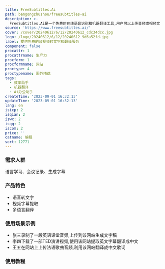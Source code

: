 ```yaml
---
title: FreeSubtitles.Ai
path: bangongzhushou/freesubtitles-ai
description: >-
  FreeSubtitles.Ai是一个免费的在线语音识别和机器翻译工具,用户可以上传音频或视频文件,它会自动转录文字并提供多语种翻译。该产品提供免费版和收费版两个版本,免费版有一定的使用限制,收费版可以享受更大文件大小,更长时长,更高精度的转录服务。主要功能包括语音转文字,视频字幕提取,多语言翻译等。适用于学习外语、处理会议记录、生成字幕等场景。具有免费、便捷、高精度等优势。
source: 'https://www.freesubtitles.ai/'
cover: /cover/20240612/6/12/20240612_cdc34dcc.jpg
logo: /logo/20240612/6/12/20240612_9d6a52fd.jpg
label: 提供免费的音视频转文字和翻译服务
component: false
procattr: 1
procattrname: 生产力
procform: 1
procformname: 网站
proctype: 4
proctypename: 国外精选
tags:
  - 效率助手
  - 机器翻译
  - Ai办公助手
createTime: '2023-09-01 16:32:13'
updateTime: '2023-09-01 16:32:13'
lang: en
isicp: 2
isqian: 2
iswx: 2
isqq: 2
iscom: 2
price: ''
catname: 编程
sort: 12771
---
```




### 需求人群
语言学习、会议记录、生成字幕

### 产品特色
- 语音转文字
- 视频字幕提取
- 多语言翻译

### 使用场景示例
- 张三录制了一段英语课堂音频,上传到该网站生成文字稿
- 李四下载了一部TED演讲视频,使用该网站提取英文字幕翻译成中文
- 王五在网站上上传法语歌曲音频,利用该网站翻译成中文歌词

### 使用教程


  
